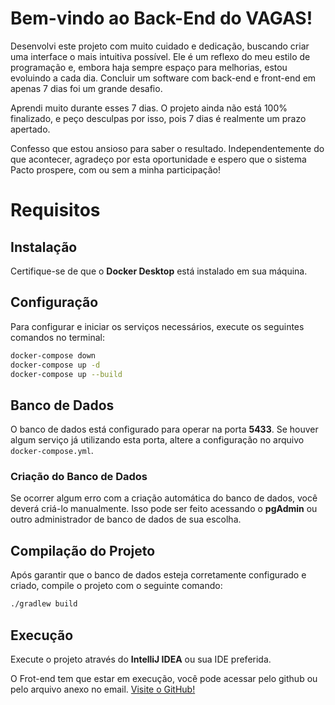 # Bem-vindo ao Back-End do VAGAS!

Desenvolvi este projeto com muito cuidado e dedicação, buscando criar uma interface o mais intuitiva possível. Ele é um reflexo do meu estilo de programação e, embora haja sempre espaço para melhorias, estou evoluindo a cada dia. Concluir um software com back-end e front-end em apenas 7 dias foi um grande desafio.

Aprendi muito durante esses 7 dias. O projeto ainda não está 100% finalizado, e peço desculpas por isso, pois 7 dias é realmente um prazo apertado.

Confesso que estou ansioso para saber o resultado. Independentemente do que acontecer, agradeço por esta oportunidade e espero que o sistema Pacto prospere, com ou sem a minha participação!

# Requisitos

## Instalação
Certifique-se de que o **Docker Desktop** está instalado em sua máquina.

## Configuração
Para configurar e iniciar os serviços necessários, execute os seguintes comandos no terminal:

```bash
docker-compose down
docker-compose up -d
docker-compose up --build
```

## Banco de Dados
O banco de dados está configurado para operar na porta **5433**. Se houver algum serviço já utilizando esta porta, altere a configuração no arquivo `docker-compose.yml`.

### Criação do Banco de Dados
Se ocorrer algum erro com a criação automática do banco de dados, você deverá criá-lo manualmente. Isso pode ser feito acessando o **pgAdmin** ou outro administrador de banco de dados de sua escolha.

## Compilação do Projeto
Após garantir que o banco de dados esteja corretamente configurado e criado, compile o projeto com o seguinte comando:

```bash
./gradlew build
```

## Execução
Execute o projeto através do **IntelliJ IDEA** ou sua IDE preferida.


O Frot-end tem que estar em execução, você pode acessar pelo github ou pelo arquivo anexo no email.
[Visite o GitHub!](https://github.com/viMoraes10/vagasFront/tree/master)

 